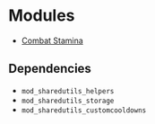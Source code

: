 # Modules
 - [Combat Stamina](/release/mods/modCrowCombatStamina/README.md)

## Dependencies
 - `mod_sharedutils_helpers`
 - `mod_sharedutils_storage`
 - `mod_sharedutils_customcooldowns`